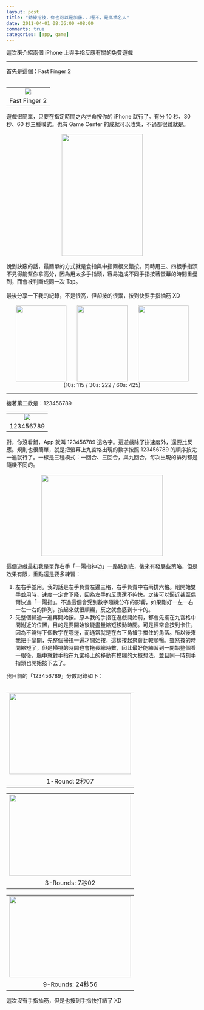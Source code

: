 ```yaml
--- 
layout: post
title: "勤練指技，你也可以是加藤...喔不，是高橋名人"
date: 2011-04-01 08:36:00 +08:00
comments: true
categories: [app, game]
---
```


這次來介紹兩個 iPhone 上與手指反應有關的免費遊戲<br /><hr>首先是這個：Fast Finger 2<br /><br /><table align="center" cellpadding="0" cellspacing="0" class="tr-caption-container" style="clear: left; margin-bottom: 1em; margin-left: auto; margin-right: auto; text-align: center;"><tbody><tr><td style="text-align: center;"><a href="http://2.bp.blogspot.com/-LwTPl94DGn0/TZTQTcCAbtI/AAAAAAAAAEc/3bx6WHVPquY/s1600/%25E4%25B8%258B%25E8%25BC%2589.jpg" imageanchor="1" style="margin-left: auto; margin-right: auto;"><img border="0" src="http://2.bp.blogspot.com/-LwTPl94DGn0/TZTQTcCAbtI/AAAAAAAAAEc/3bx6WHVPquY/s1600/%25E4%25B8%258B%25E8%25BC%2589.jpg" /></a></td></tr><tr><td class="tr-caption" style="text-align: center;">Fast Finger 2</td></tr></tbody></table>遊戲很簡單，只要在指定時間之內拼命按你的 iPhone 就行了。有分 10 秒、30 秒、60 秒三種模式。也有 Game Center 的成就可以收集，不過都很難就是。<br /><br /><div class="separator" style="clear: both; text-align: center;"><a href="http://3.bp.blogspot.com/-KlgaM6dx8cY/TZTQ0K5JeTI/AAAAAAAAAFA/jAdQnXG35UI/s1600/IMG_0500.jpg" imageanchor="1" style="margin-left: 1em; margin-right: 1em;"><img border="0" height="320" src="http://3.bp.blogspot.com/-KlgaM6dx8cY/TZTQ0K5JeTI/AAAAAAAAAFA/jAdQnXG35UI/s320/IMG_0500.jpg" width="213" /></a></div><br />說到訣竅的話，最簡單的方式就是食指與中指兩根交錯按。同時用三、四根手指頭不見得能幫你拿高分，因為用太多手指頭，容易造成不同手指按著螢幕的時間重疊到，而會被判斷成同一次 Tap。<br /><br />最後分享一下我的紀錄，不是很高，但卻按的很累，按到快要手指抽筋 XD<br /><br /><div class="separator" style="clear: both; text-align: center;"><a href="http://1.bp.blogspot.com/-Mx5DdgPQP0s/TZTQ1IHz1DI/AAAAAAAAAFM/vxTqT-kveM8/s1600/IMG_0503.jpg" imageanchor="1" style="margin-left: 1em; margin-right: 1em;"><img border="0" height="200" src="http://1.bp.blogspot.com/-Mx5DdgPQP0s/TZTQ1IHz1DI/AAAAAAAAAFM/vxTqT-kveM8/s200/IMG_0503.jpg" width="133" /></a><a href="http://1.bp.blogspot.com/-GV1j-sY5dS8/TZTQ1QPOTzI/AAAAAAAAAFQ/jPDEkAWCB6A/s1600/IMG_0504.jpg" imageanchor="1" style="margin-left: 1em; margin-right: 1em;"><img border="0" height="200" src="http://1.bp.blogspot.com/-GV1j-sY5dS8/TZTQ1QPOTzI/AAAAAAAAAFQ/jPDEkAWCB6A/s200/IMG_0504.jpg" width="133" /></a><a href="http://1.bp.blogspot.com/-MlSVoWl7eOM/TZTQ1mLUbLI/AAAAAAAAAFU/V3j9viDEyoU/s1600/IMG_0505.jpg" imageanchor="1" style="margin-left: 1em; margin-right: 1em;"><img border="0" height="200" src="http://1.bp.blogspot.com/-MlSVoWl7eOM/TZTQ1mLUbLI/AAAAAAAAAFU/V3j9viDEyoU/s200/IMG_0505.jpg" width="133" /></a></div><div class="separator" style="clear: both; text-align: center;">(10s: 115 / 30s: 222 / 60s: 425)</div><hr>接著第二款是：123456789<br /><table align="center" cellpadding="0" cellspacing="0" class="tr-caption-container" style="margin-left: auto; margin-right: auto; text-align: center;"><tbody><tr><td style="text-align: center;"><a href="http://4.bp.blogspot.com/-duiYiiD7e0o/TZTQTFQ0T5I/AAAAAAAAAEY/agCTSH7vqAM/s1600/%25E4%25B8%258B%25E8%25BC%25892.jpg" imageanchor="1" style="margin-left: auto; margin-right: auto;"><img border="0" src="http://4.bp.blogspot.com/-duiYiiD7e0o/TZTQTFQ0T5I/AAAAAAAAAEY/agCTSH7vqAM/s1600/%25E4%25B8%258B%25E8%25BC%25892.jpg" /></a></td></tr><tr><td class="tr-caption" style="text-align: center;">123456789</td></tr></tbody></table>對，你沒看錯，App 就叫 123456789 這名字。這遊戲除了拼速度外，還要比反應。規則也很簡單，就是把螢幕上九宮格出現的數字按照 123456789 的順序按完一遍就行了。一樣是三種模式：一回合、三回合，與九回合。每次出現的排列都是隨機不同的。<br /><br /><div class="separator" style="clear: both; text-align: center;"><a href="http://3.bp.blogspot.com/-ksIE9LSmBgI/TZTS2z7vAPI/AAAAAAAAAF0/CnjMjunkto0/s1600/IMG_0498.jpg" imageanchor="1" style="margin-left: 1em; margin-right: 1em;"><img border="0" height="213" src="http://3.bp.blogspot.com/-ksIE9LSmBgI/TZTS2z7vAPI/AAAAAAAAAF0/CnjMjunkto0/s320/IMG_0498.jpg" width="320" /></a></div><br />這個遊戲最初我是單靠右手「一陽指神功」一路點到底，後來有發展些策略，但是效果有限，重點還是要多練習：<br /><ol><li>左右手並用。我的話是左手負責左邊三格，右手負責中右兩排六格。剛開始雙手並用時，速度一定會下降，因為左手的反應還不夠快。之後可以逼近甚至偶爾快過「一陽指」。不過這個會受到數字隨機分布的影響，如果剛好一左一右一左一右的排列，按起來就很順暢，反之就會感到卡卡的。</li><li>先整個掃過一遍再開始按。原本我的手指在遊戲開始前，都會先擺在九宮格中間附近的位置，目的是要開始後能盡量縮短移動時間。可是經常會按到卡住，因為不曉得下個數字在哪邊，而通常就是在右下角被手擋住的角落。所以後來我把手拿開，先整個掃視一遍才開始按，這樣按起來會比較順暢。雖然按的時間縮短了，但是掃視的時間也會拖長總時數，因此最好能練習到一開始整個看一眼後，腦中就對手指在九宮格上的移動有模糊的大概想法，並且同一時刻手指頭也開始按下去了。</li></ol><div>我目前的「123456789」分數記錄如下：</div><br /><table align="center" cellpadding="0" cellspacing="0" class="tr-caption-container" style="margin-left: auto; margin-right: auto; text-align: center;"><tbody><tr><td style="text-align: center;"><a href="http://2.bp.blogspot.com/-2qqk8cPmt0w/TZTS2JH7FoI/AAAAAAAAAFs/Vca_whA1TzE/s1600/IMG_0496.jpg" imageanchor="1" style="margin-left: auto; margin-right: auto;"><img border="0" height="213" src="http://2.bp.blogspot.com/-2qqk8cPmt0w/TZTS2JH7FoI/AAAAAAAAAFs/Vca_whA1TzE/s320/IMG_0496.jpg" width="320" /></a></td></tr><tr><td class="tr-caption" style="text-align: center;">1-Round: 2秒07</td></tr></tbody></table><table align="center" cellpadding="0" cellspacing="0" class="tr-caption-container" style="margin-left: auto; margin-right: auto; text-align: center;"><tbody><tr><td style="text-align: center;"><a href="http://3.bp.blogspot.com/-vzL_cVKJ35I/TZTS2t8tIFI/AAAAAAAAAFw/OwbSI2BKHS4/s1600/IMG_0497.jpg" imageanchor="1" style="margin-left: auto; margin-right: auto;"><img border="0" height="213" src="http://3.bp.blogspot.com/-vzL_cVKJ35I/TZTS2t8tIFI/AAAAAAAAAFw/OwbSI2BKHS4/s320/IMG_0497.jpg" width="320" /></a></td></tr><tr><td class="tr-caption" style="text-align: center;">3-Rounds: 7秒02</td></tr></tbody></table><table align="center" cellpadding="0" cellspacing="0" class="tr-caption-container" style="margin-left: auto; margin-right: auto; text-align: center;"><tbody><tr><td style="text-align: center;"><a href="http://4.bp.blogspot.com/-KH4Np1U3NLA/TZTS1R3JGNI/AAAAAAAAAFk/29Eojf052gU/s1600/IMG_0494.jpg" imageanchor="1" style="margin-left: auto; margin-right: auto;"><img border="0" height="213" src="http://4.bp.blogspot.com/-KH4Np1U3NLA/TZTS1R3JGNI/AAAAAAAAAFk/29Eojf052gU/s320/IMG_0494.jpg" width="320" /></a></td></tr><tr><td class="tr-caption" style="text-align: center;">9-Rounds: 24秒56</td></tr></tbody></table><div>這次沒有手指抽筋，但是也按到手指快打結了 XD</div>
